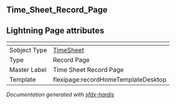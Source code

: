 ## Time_Sheet_Record_Page

## Lightning Page attributes

|<!-- -->|<!-- -->|
|:---|:---|
|Sobject Type|[TimeSheet](../objects/TimeSheet.md)|
|Type| Record Page|
|Master Label|Time Sheet Record Page|
|Template|flexipage:recordHomeTemplateDesktop|




<!-- Page description -->


_Documentation generated with [sfdx-hardis](https://sfdx-hardis.cloudity.com)_
